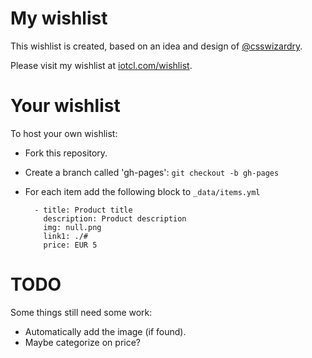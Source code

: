 # My wishlist

This wishlist is created, based on an idea and design of
[@csswizardry](http://csswizardry.com).

Please visit my wishlist at [iotcl.com/wishlist](http://iotcl.com/wishlist/).

# Your wishlist
To host your own wishlist:

- Fork this repository.
- Create a branch called 'gh-pages': `git checkout -b gh-pages`
- For each item add the following block to `_data/items.yml`

        - title: Product title
          description: Product description
          img: null.png
          link1: ./#
          price: EUR 5

# TODO
Some things still need some work:

- Automatically add the image (if found).
- Maybe categorize on price?
